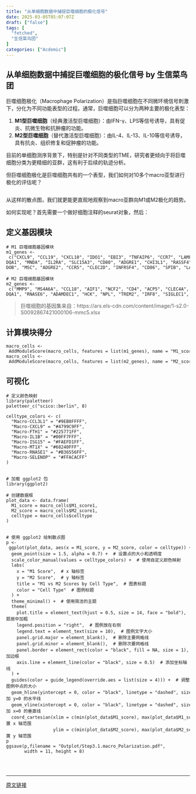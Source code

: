 ```yaml
---
title: "从单细胞数据中捕捉巨噬细胞的极化信号"
date: 2025-03-05T05:07:07Z
draft: ["false"]
tags: [
  "fetched",
  "生信菜鸟团"
]
categories: ["Acdemic"]
---
```

从单细胞数据中捕捉巨噬细胞的极化信号 by 生信菜鸟团
------
<div><section data-tool="mdnice编辑器" data-website="https://www.mdnice.com"><p data-tool="mdnice编辑器">巨噬细胞极化（Macrophage Polarization）是指巨噬细胞在不同微环境信号刺激下，分化为不同功能表型的过程。通常，巨噬细胞可以分为两种主要的极化表型：</p><ol data-tool="mdnice编辑器"><li><section><strong>M1型巨噬细胞</strong>（经典激活型巨噬细胞）：由IFN-γ、LPS等信号诱导，具有促炎、抗微生物和抗肿瘤的功能。</section></li><li><section><strong>M2型巨噬细胞</strong>（替代激活型巨噬细胞）：由IL-4、IL-13、IL-10等信号诱导，具有抗炎、组织修复和促肿瘤的功能。</section></li></ol><p data-tool="mdnice编辑器">目前的单细胞测序背景下，特别是针对不同类型的TME，研究者更倾向于将巨噬细胞分类为更精细的亚群，这有利于后续的轨迹分析。</p><p data-tool="mdnice编辑器">但巨噬细胞极化是巨噬细胞共有的一个表型，我们如何对10多个macro亚型进行极化的评估呢？</p><figure data-tool="mdnice编辑器"><img alt="" data-imgfileid="100048937" data-ratio="0.7277777777777777" data-src="https://mmbiz.qpic.cn/mmbiz_png/iaRJcrq2Los8emqgzy6giatoFUia2QNZphG29mSYCx9ibH5icbpNR8F0UC5pEMnwT4UMtyoPJgFBCico9fqfpqLecpMA/640?wx_fmt=png&amp;from=appmsg" data-type="png" data-w="1080" src="https://mmbiz.qpic.cn/mmbiz_png/iaRJcrq2Los8emqgzy6giatoFUia2QNZphG29mSYCx9ibH5icbpNR8F0UC5pEMnwT4UMtyoPJgFBCico9fqfpqLecpMA/640?wx_fmt=png&amp;from=appmsg"></figure><p data-tool="mdnice编辑器">从这样的散点图，我们就更能更直观地观察到macro亚群向M1或M2极化的趋势。</p><p data-tool="mdnice编辑器">如何实现呢？首先需要一个做好细胞注释的seurat对象，然后：</p><h2 data-tool="mdnice编辑器"><span></span><span>定义基因模块</span><span></span></h2><pre data-tool="mdnice编辑器"><span></span><code><span># M1 巨噬细胞基因模块</span><br>m1_genes &lt;- c(<span>"CXCL9"</span>, <span>"CCL19"</span>, <span>"CXCL10"</span>, <span>"IDO1"</span>, <span>"EBI3"</span>, <span>"TNFAIP6"</span>, <span>"CCR7"</span>, <span>"LAMP3"</span>, <span>"CCL5"</span>, <span>"CD40"</span>, <span>"IRF8"</span>, <span>"CD38"</span>, <span>"CCL4"</span>, <span>"APOL3"</span>, <span>"CXCL11"</span>, <span>"ADAMDEC1"</span>, <span>"HCK"</span>, <span>"BCL2A1"</span>, <span>"RSAD2"</span>, <span>"CYP27B1"</span>, <span>"KYNU"</span>, <span>"SIGLEC1"</span>, <span>"SLAMF1"</span>, <span>"SLC2A6"</span>, <span>"IF144L"</span>, <span>"SAMSN1"</span>, <span>"LILRB2"</span>, <span>"TLR2"</span>, <span>"CCL8"</span>, <span>"APOBEC3A"</span>, <span>"AQP9"</span>, <span>"C3AR1"</span>, <span>"HLA-DQA1"</span>, <span>"MNDA"</span>, <span>"IL2RA"</span>, <span>"SLC15A3"</span>, <span>"CD80"</span>, <span>"ADGRE1"</span>, <span>"CHI3L1"</span>, <span>"RASSF4"</span>, <span>"IL4R"</span>, <span>"AIM2"</span>, <span>"PLA1A"</span>, <span>"MMP9"</span>, <span>"TLR8"</span>, <span>"HESX1"</span>, <span>"SOCS1"</span>, <span>"LST1"</span>, <span>"NOD2"</span>, <span>"IL7R"</span>, <span>"FLVCR2"</span>, <span>"BIRC3"</span>, <span>"PTGIR"</span>, <span>"CHI3L2"</span>, <span>"PLA2G7"</span>, <span>"GPR183"</span>, <span>"AIF1"</span>, <span>"CD4"</span>, <span>"HLA-DOB"</span>, <span>"MSC"</span>, <span>"ADGRE2"</span>, <span>"CCR5"</span>, <span>"CLEC2D"</span>, <span>"INFRSF4"</span>, <span>"CD86"</span>, <span>"SPIB"</span>, <span>"LAG3"</span>, <span>"DHX58"</span>, <span>"CLIC2"</span>, <span>"ACHE"</span>, <span>"CCL18"</span>, <span>"LY86"</span>, <span>"CCL14"</span>, <span>"TNIP3"</span>, <span>"Clorf54"</span>, <span>"MMP25"</span>, <span>"ACP5"</span>, <span>"APOBEC3G"</span>)<br><br><span># M2 巨噬细胞基因模块</span><br>m2_genes &lt;- c(<span>"MMP9"</span>, <span>"MS4A6A"</span>, <span>"CCL18"</span>, <span>"AIF1"</span>, <span>"NCF2"</span>, <span>"CD4"</span>, <span>"ACP5"</span>, <span>"CLEC4A"</span>, <span>"CCL13"</span>, <span>"LY86"</span>, <span>"SLC15A3"</span>, <span>"CLEC10A"</span>, <span>"CCL23"</span>, <span>"HLA-DQA1"</span>, <span>"RNASE6"</span>, <span>"ADAMDEC1"</span>, <span>"HCK"</span>, <span>"NPL"</span>, <span>"TREM2"</span>, <span>"IRF8"</span>, <span>"SIGLEC1"</span>, <span>"CCL4"</span>, <span>"SAMSN1"</span>, <span>"CLEC7A"</span>, <span>"TLR2"</span>, <span>"P2RY13"</span>, <span>"CCL8"</span>, <span>"CD86"</span>, <span>"CD180"</span>, <span>"CD68"</span>, <span>"CD209"</span>, <span>"C3AR1"</span>, <span>"GPR183"</span>, <span>"CCL14"</span>, <span>"DPEP2"</span>, <span>"FPR3"</span>, <span>"CD37"</span>, <span>"LST1"</span>, <span>"CLIC2"</span>, <span>"HRH1"</span>, <span>"EGR2"</span>, <span>"CHI3L1"</span>, <span>"Clorf54"</span>, <span>"CFP"</span>, <span>"C5AR1"</span>, <span>"MNDA"</span>, <span>"PTGER2"</span>, <span>"CD300A"</span>, <span>"PIK3IP1"</span>, <span>"IGSF6"</span>, <span>"RENBP"</span>, <span>"PLA2G7"</span>, <span>"FCGR2B"</span>, <span>"SLAMF8"</span>, <span>"RASGRP3"</span>, <span>"QPCT"</span>, <span>"LILRB2"</span>, <span>"ATP8B4"</span>, <span>"PTGIR"</span>, <span>"FRMD4A"</span>, <span>"TLR8"</span>, <span>"KYNU"</span>, <span>"CHST15"</span>)<br></code></pre><blockquote data-tool="mdnice编辑器"><span></span><p>巨噬细胞的基因集来自：https://ars.els-cdn.com/content/image/1-s2.0-S0092867421000106-mmc5.xlsx</p></blockquote><h2 data-tool="mdnice编辑器"><span></span><span>计算模块得分</span><span></span></h2><pre data-tool="mdnice编辑器"><span></span><code>macro_cells &lt;- AddModuleScore(macro_cells, features = list(m1_genes), name = <span>"M1_score"</span>)<br>macro_cells &lt;- AddModuleScore(macro_cells, features = list(m2_genes), name = <span>"M2_score"</span>)<br></code></pre><h2 data-tool="mdnice编辑器"><span></span><span>可视化</span><span></span></h2><pre data-tool="mdnice编辑器"><span></span><code><span># 定义颜色映射</span><br><span>library</span>(paletteer)<br>paletteer_c(<span>"scico::berlin"</span>, <span>8</span>)<br><br>celltype_colors &lt;- c(<br>  <span>"Macro-CCL3L1"</span> = <span>"#9EB0FFFF"</span>,<br>  <span>"Macro-CXCL9"</span> = <span>"#4799C9FF"</span>,<br>  <span>"Macro-FTH1"</span> = <span>"#225771FF"</span>,<br>  <span>"Macro-IL1B"</span> = <span>"#00FF7FFF"</span>,<br>  <span>"Macro-ISG15"</span> = <span>"#FAEFD1FF"</span>,<br>  <span>"Macro-MT1X"</span> = <span>"#68240FFF"</span>,<br>  <span>"Macro-RNASE1"</span> = <span>"#B36556FF"</span>,<br>  <span>"Macro-SELENOP"</span> = <span>"#FFACACFF"</span><br>)<br><br></code></pre><pre data-tool="mdnice编辑器"><span></span><code><span># 加载 ggplot2 包</span><br><span>library</span>(ggplot2)<br><br><span># 创建数据框</span><br>plot_data &lt;- data.frame(<br>  M1_score = macro_cells$M1_score1,<br>  M2_score = macro_cells$M2_score1,<br>  celltype = macro_cells$celltype<br>)<br><br></code></pre><pre data-tool="mdnice编辑器"><span></span><code><span># 使用 ggplot2 绘制散点图</span><br>p &lt;- ggplot(plot_data, aes(x = M1_score, y = M2_score, color = celltype)) +<br>  geom_point(size = <span>1.5</span>, alpha = <span>0.7</span>) +  <span># 设置点的大小和透明度</span><br>  scale_color_manual(values = celltype_colors) +  <span># 使用自定义颜色映射</span><br>  labs(<br>    x = <span>"M1 Score"</span>,  <span># x 轴标签</span><br>    y = <span>"M2 Score"</span>,  <span># y 轴标签</span><br>    title = <span>"M1 vs M2 Scores by Cell Type"</span>,  <span># 图表标题</span><br>    color = <span>"Cell Type"</span>  <span># 图例标题</span><br>  ) +<br>  theme_minimal() +  <span># 使用简洁的主题</span><br>  theme(<br>    plot.title = element_text(hjust = <span>0.5</span>, size = <span>14</span>, face = <span>"bold"</span>),  <span># 标题居中加粗</span><br>    legend.position = <span>"right"</span>,  <span># 图例放在右侧</span><br>    legend.text = element_text(size = <span>10</span>),  <span># 图例文字大小</span><br>    panel.grid.major = element_blank(),  <span># 删除主要网格线</span><br>    panel.grid.minor = element_blank(),  <span># 删除次要网格线</span><br>    panel.border = element_rect(color = <span>"black"</span>, fill = <span>NA</span>, size = <span>1</span>),  <span># 添加边框</span><br>    axis.line = element_line(color = <span>"black"</span>, size = <span>0.5</span>)  <span># 添加坐标轴线</span><br>  ) +<br>  guides(color = guide_legend(override.aes = list(size = <span>4</span>))) +  <span># 调整图例中点的大小</span><br>  geom_hline(yintercept = <span>0</span>, color = <span>"black"</span>, linetype = <span>"dashed"</span>, size = <span>0.5</span>) +  <span># 添加 y=0 的水平线</span><br>  geom_vline(xintercept = <span>0</span>, color = <span>"black"</span>, linetype = <span>"dashed"</span>, size = <span>0.5</span>) +  <span># 添加 x=0 的垂直线</span><br>  coord_cartesian(xlim = c(min(plot_data$M1_score), max(plot_data$M1_score)),  <span># 设置 x 轴范围</span><br>                  ylim = c(min(plot_data$M2_score), max(plot_data$M2_score)))  <span># 设置 y 轴范围</span><br>p<br>ggsave(p,filename = <span>"Outplot/Step3.1.macro_Polarization.pdf"</span>,<br>       width = <span>11</span>, height = <span>8</span>)<br><br></code></pre></section><p><br></p><p><mp-style-type data-value="10000"></mp-style-type></p></div>  
<hr>
<a href="https://mp.weixin.qq.com/s/AL2JZEcO31V0eDYXkiE4qA",target="_blank" rel="noopener noreferrer">原文链接</a>
